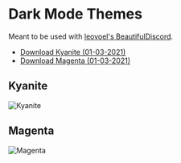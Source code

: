 # Dark Mode Themes

Meant to be used with [leovoel's BeautifulDiscord](https://github.com/leovoel/BeautifulDiscord).

- [Download Kyanite (01-03-2021)](https://github.com/Andris0/Kyanite/releases/download/v1.6/Kyanite.css)
- [Download Magenta (01-03-2021)](https://github.com/Andris0/Kyanite/releases/download/v1.6/Magenta.css)

## Kyanite
![Kyanite](https://github.com/Andris0/Kyanite/blob/master/screenshots/kyanite.png)
## Magenta
![Magenta](https://github.com/Andris0/Kyanite/blob/master/screenshots/magenta.png)
